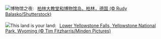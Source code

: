 ![](https://www.bing.com/th?id=OHR.MuseumIsland_ZH-CN8277258964_UHD.jpg&w=1000)博物馆之夜:&nbsp;&ensp;[柏林大教堂和博物馆岛，柏林，德国 (© Rudy Balasko/Shutterstock)](https://www.bing.com/th?id=OHR.MuseumIsland_ZH-CN8277258964_UHD.jpg)
<br><br/>
![](https://www.bing.com/th?id=OHR.YellowstoneFalls_EN-US1964232839_UHD.jpg&w=1000)This land is your land:&nbsp;&ensp;[Lower Yellowstone Falls, Yellowstone National Park, Wyoming (© Tim Fitzharris/Minden Pictures)](https://www.bing.com/th?id=OHR.YellowstoneFalls_EN-US1964232839_UHD.jpg)
<br><br/>
